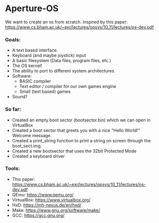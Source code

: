 # Aperture-OS
We want to create an os from scratch.
Inspired by this paper: https://www.cs.bham.ac.uk/~exr/lectures/opsys/10_11/lectures/os-dev.pdf

### Goals: 
* A text based interface.
* Keyboard (and maybe joystick) input
* A basic filesystem (Data files, program files, etc.)
* The OS kernel!
* The ability to port to different system architectures.
* Software: 
    * BASIC compiler
    * Text editor / compiler for our own games engine
    * Small (text based) games
* Sound?

### So far: 
* Created an empty boot sector (bootsector.bin) which we can open in VirtualBox
* Created a boot sector that greets you with a nice "Hello World!" Welcome message. 
* Created a print_string function to print a string on screen through the boot_sect.img.
* Created a new bootsector that uses the 32bit Protected Mode
* Created a keyboard driver

### Tools: 
* This paper: https://www.cs.bham.ac.uk/~exr/lectures/opsys/10_11/lectures/os-dev.pdf
* QEmu: https://www.qemu.org/
* VirtualBox: https://www.virtualbox.org/
* HxD: https://mh-nexus.de/en/hxd/
* Make: https://www.gnu.org/software/make/
* GCC: https://gcc.gnu.org/
